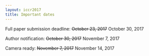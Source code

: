 ```yaml
---
layout: iccr2017
title: Important dates
---
```


>


Full paper submission deadline: ~~October 23, 2017~~ October 30, 2017

Author notification: ~~October 30, 2017~~ November 7, 2017

Camera ready: ~~November 7, 2017~~ November 14, 2017
